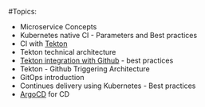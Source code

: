 #Topics:

- Microservice Concepts
- Kubernetes native CI - Parameters and Best practices
- CI with [Tekton](https://tekton.dev)
- Tekton technical architecture
- [Tekton integration with Github](https://github.com/tektoncd/triggers) - best practices
- Tekton - Github Triggering Architecture
- GitOps introduction
- Continues delivery using Kubernetes - Best practices
- [ArgoCD](https://argoproj.github.io/argo-cd/) for CD
